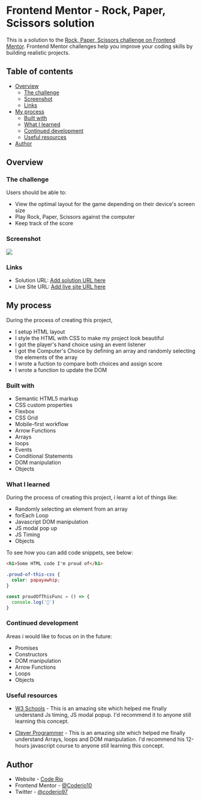 # Frontend Mentor - Rock, Paper, Scissors solution

This is a solution to the [Rock, Paper, Scissors challenge on Frontend Mentor](https://www.frontendmentor.io/challenges/rock-paper-scissors-game-pTgwgvgH). Frontend Mentor challenges help you improve your coding skills by building realistic projects. 

## Table of contents

- [Overview](#overview)
  - [The challenge](#the-challenge)
  - [Screenshot](#screenshot)
  - [Links](#links)
- [My process](#my-process)
  - [Built with](#built-with)
  - [What I learned](#what-i-learned)
  - [Continued development](#continued-development)
  - [Useful resources](#useful-resources)
- [Author](#author)


## Overview

### The challenge

Users should be able to:

- View the optimal layout for the game depending on their device's screen size
- Play Rock, Paper, Scissors against the computer
- Keep track of the score

### Screenshot

![](./screenshot.jpg)




### Links

- Solution URL: [Add solution URL here](https://your-solution-url.com)
- Live Site URL: [Add live site URL here](https://your-live-site-url.com)

## My process

During the process of creating this project,
- I setup HTML layout
- I style the HTML with CSS to make my project look beautiful
- I got the player's hand choice using an event listener
- I got the Computer's Choice by defining an array and randomly selecting the elements of the array 
- I wrote a fuction to compare both choices and assign score
- I wrote a function to update the DOM 

### Built with

- Semantic HTML5 markup
- CSS custom properties
- Flexbox
- CSS Grid
- Mobile-first workflow
- Arrow Functions
- Arrays
- loops
- Events
- Conditional Statements
- DOM manipulation
- Objects


### What I learned

During the process of creating this project, i learnt a lot of things like:
- Randomly selecting an element from an array
- forEach Loop
- Javascript DOM manipulation
- JS modal pop up
- JS Timing   
- Objects

To see how you can add code snippets, see below:

```html
<h1>Some HTML code I'm proud of</h1>
```
```css
.proud-of-this-css {
  color: papayawhip;
}
```
```js
const proudOfThisFunc = () => {
  console.log('🎉')
}
```

### Continued development

Areas i would like to focus on in the future:
- Promises
- Constructors
- DOM manipulation
- Arrow Functions
- Loops
- Objects

### Useful resources

- [W3 Schools](https://www.w3schools.com) - This is an amazing site which helped me finally understand Js timing, JS modal popup. I'd recommend it to anyone still learning this concept.

- [Clever Programmer](https://www.youtube.com) - This is an amazing site which helped me finally understand Arrays, loops and DOM manipulation. I'd recommend his 12-hours javascript course to anyone still learning this concept.


## Author

- Website - [Code Rio](https://www.behance.net/coderio97)
- Frontend Mentor - [@Coderio10](
https://www.frontendmentor.io/profile/Coderio10)
- Twitter - [@coderio97](https://www.twitter.com/coderio97)


